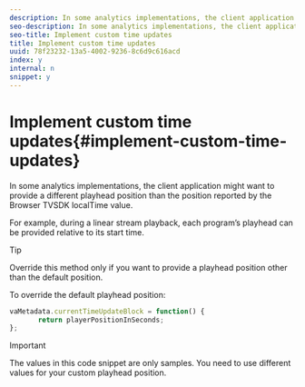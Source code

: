 ```yaml
---
description: In some analytics implementations, the client application might want to provide a different playhead position than the position reported by the Browser TVSDK localTime value.
seo-description: In some analytics implementations, the client application might want to provide a different playhead position than the position reported by the Browser TVSDK localTime value.
seo-title: Implement custom time updates
title: Implement custom time updates
uuid: 78f23232-13a5-4002-9236-8c6d9c616acd
index: y
internal: n
snippet: y
---
```


# Implement custom time updates{#implement-custom-time-updates}

In some analytics implementations, the client application might want to provide a different playhead position than the position reported by the Browser TVSDK localTime value.

For example, during a linear stream playback, each program’s playhead can be provided relative to its start time.

>[!TIP]
>
>Override this method only if you want to provide a playhead position other than the default position.

To override the default playhead position: 

```js
vaMetadata.currentTimeUpdateBlock = function() { 
       return playerPositionInSeconds; 
}; 

```

>[!IMPORTANT]
>
>The values in this code snippet are only samples. You need to use different values for your custom playhead position.

